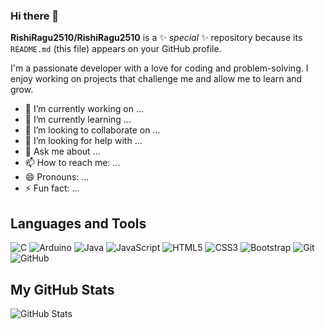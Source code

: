 ### Hi there 👋


**RishiRagu2510/RishiRagu2510** is a ✨ _special_ ✨ repository because its `README.md` (this file) appears on your GitHub profile.

I'm a passionate developer with a love for coding and problem-solving. I enjoy working on projects that challenge me and allow me to learn and grow.

- 🔭 I’m currently working on ...
- 🌱 I’m currently learning ...
- 👯 I’m looking to collaborate on ...
- 🤔 I’m looking for help with ...
- 💬 Ask me about ...
- 📫 How to reach me: ...
- 😄 Pronouns: ...
- ⚡ Fun fact: ...

## Languages and Tools
![C](https://img.shields.io/badge/-C-black?style=flat&logo=c)
![Arduino](https://img.shields.io/badge/-Arduino-black?style=flat&logo=arduino)
![Java](https://img.shields.io/badge/-Java-black?style=flat&logo=java)
![JavaScript](https://img.shields.io/badge/-JavaScript-black?style=flat&logo=javascript)
![HTML5](https://img.shields.io/badge/-HTML5-black?style=flat&logo=html5)
![CSS3](https://img.shields.io/badge/-CSS3-black?style=flat&logo=css3)
![Bootstrap](https://img.shields.io/badge/-Bootstrap-black?style=flat&logo=bootstrap)
![Git](https://img.shields.io/badge/-Git-black?style=flat&logo=git)
![GitHub](https://img.shields.io/badge/-GitHub-black?style=flat&logo=github)

## My GitHub Stats

![GitHub Stats](https://github-readme-stats.vercel.app/api?username=RishiRagu2510&show_icons=true&theme=dark)
